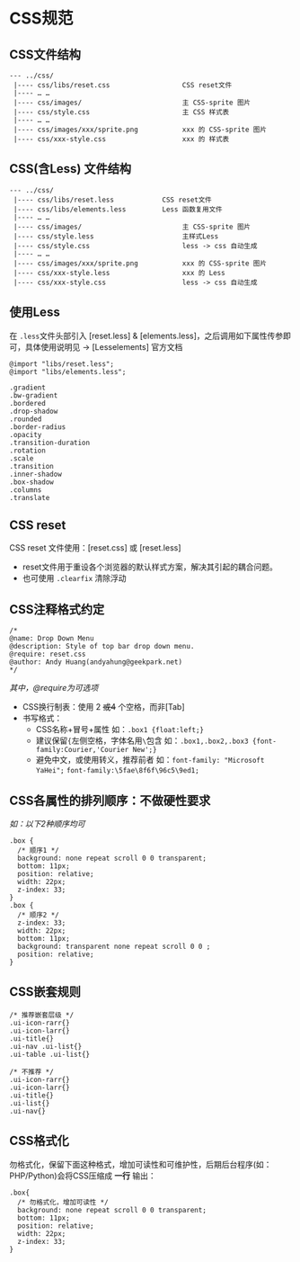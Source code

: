 # CSS规范

## CSS文件结构
    --- ../css/
     |---- css/libs/reset.css                  CSS reset文件
     |---- … …
     |---- css/images/                         主 CSS-sprite 图片
     |---- css/style.css                       主 CSS 样式表
     |---- … …
     |---- css/images/xxx/sprite.png           xxx 的 CSS-sprite 图片
     |---- css/xxx-style.css                   xxx 的 样式表

## CSS(含Less) 文件结构
    --- ../css/
     |---- css/libs/reset.less            CSS reset文件
     |---- css/libs/elements.less         Less 函数复用文件
     |---- … …
     |---- css/images/                         主 CSS-sprite 图片
     |---- css/style.less                      主样式Less
     |---- css/style.css                       less -> css 自动生成
     |---- … …
     |---- css/images/xxx/sprite.png           xxx 的 CSS-sprite 图片
     |---- css/xxx-style.less                  xxx 的 Less
     |---- css/xxx-style.css                   less -> css 自动生成

## 使用Less
在 `.less`文件头部引入 [reset.less] & [elements.less]，之后调用如下属性传参即可，具体使用说明见 -> [Lesselements] 官方文档

    @import "libs/reset.less";
    @import "libs/elements.less";

    .gradient
    .bw-gradient
    .bordered
    .drop-shadow
    .rounded
    .border-radius
    .opacity
    .transition-duration
    .rotation
    .scale
    .transition
    .inner-shadow
    .box-shadow
    .columns
    .translate

## CSS reset
CSS reset 文件使用：[reset.css] 或 [reset.less]

* reset文件用于重设各个浏览器的默认样式方案，解决其引起的耦合问题。
* 也可使用 `.clearfix` 清除浮动

## CSS注释格式约定
    /*
    @name: Drop Down Menu
    @description: Style of top bar drop down menu.
    @require: reset.css
    @author: Andy Huang(andyahung@geekpark.net)
    */

_其中，@require为可选项_

* CSS换行制表：使用 2 <del>或4</del> 个空格，而非\[Tab\]
* 书写格式：
    * CSS名称+冒号+属性
    如：`.box1 {float:left;}`
    * 建议保留`{`左侧空格，字体名用`\`包含
    如：`.box1,.box2,.box3 {font-family:Courier,'Courier New';}`
    * 避免中文，或使用转义，推荐前者
    如：`font-family: "Microsoft YaHei";` `font-family:\5fae\8f6f\96c5\9ed1;`

## CSS各属性的排列顺序：不做硬性要求
_如：以下2种顺序均可_

    .box {
      /* 顺序1 */
      background: none repeat scroll 0 0 transparent;
      bottom: 11px;
      position: relative;
      width: 22px;
      z-index: 33;
    }
    .box {
      /* 顺序2 */
      z-index: 33;
      width: 22px;
      bottom: 11px;
      background: transparent none repeat scroll 0 0 ;
      position: relative;
    }

## CSS嵌套规则
    /* 推荐嵌套层级 */
    .ui-icon-rarr{}
    .ui-icon-larr{}
    .ui-title{}
    .ui-nav .ui-list{}
    .ui-table .ui-list{}

    /* 不推荐 */
    .ui-icon-rarr{}
    .ui-icon-larr{}
    .ui-title{}
    .ui-list{}
    .ui-nav{}

## CSS格式化
勿格式化，保留下面这种格式，增加可读性和可维护性，后期后台程序(如：PHP/Python)会将CSS压缩成 **一行** 输出：

    .box{
      /* 勿格式化，增加可读性 */
      background: none repeat scroll 0 0 transparent;
      bottom: 11px;
      position: relative;
      width: 22px;
      z-index: 33;
    }
